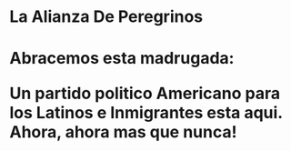 # La Alianza De Peregrinos
<h1>Abracemos esta madrugada:<p>Un partido politico Americano para los Latinos e Inmigrantes esta aqui. Ahora, ahora mas que nunca!</p></h1>
